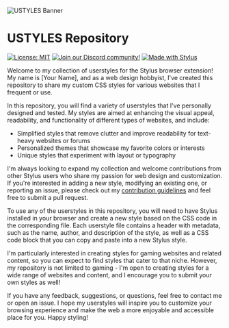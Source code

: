 ![USTYLES Banner](https://user-images.githubusercontent.com/114904150/223092260-bb0e7793-c852-477b-9667-d0dfb9e3c9e6.png)
# USTYLES Repository

[![License: MIT](https://img.shields.io/badge/License-MIT-blue.svg?style=for-the-badge)](https://opensource.org/licenses/MIT) [![Join our Discord community!](https://img.shields.io/discord/1079706024006668308?color=5865F2&label=Discord&logo=discord&logoColor=ffffff&labelColor=2C2F33&style=for-the-badge)](https://discord.gg/T8AyCMVePv) [![Made with Stylus](https://img.shields.io/badge/Made%20with-Stylus-1473b9?style=for-the-badge&logo=stylus)](https://github.com/openstyles/stylus) 

Welcome to my collection of userstyles for the Stylus browser extension! My name is [Your Name], and as a web design hobbyist, I've created this repository to share my custom CSS styles for various websites that I frequent or use.

In this repository, you will find a variety of userstyles that I've personally designed and tested. My styles are aimed at enhancing the visual appeal, readability, and functionality of different types of websites, and include:

- Simplified styles that remove clutter and improve readability for text-heavy websites or forums
- Personalized themes that showcase my favorite colors or interests
- Unique styles that experiment with layout or typography

I'm always looking to expand my collection and welcome contributions from other Stylus users who share my passion for web design and customization. If you're interested in adding a new style, modifying an existing one, or reporting an issue, please check out my [contribution guidelines](CONTRIBUTING.md) and feel free to submit a pull request.

To use any of the userstyles in this repository, you will need to have Stylus installed in your browser and create a new style based on the CSS code in the corresponding file. Each userstyle file contains a header with metadata, such as the name, author, and description of the style, as well as a CSS code block that you can copy and paste into a new Stylus style.

I'm particularly interested in creating styles for gaming websites and related content, so you can expect to find styles that cater to that niche. However, my repository is not limited to gaming - I'm open to creating styles for a wide range of websites and content, and I encourage you to submit your own styles as well!

If you have any feedback, suggestions, or questions, feel free to contact me or open an issue. I hope my userstyles will inspire you to customize your browsing experience and make the web a more enjoyable and accessible place for you. Happy styling!
